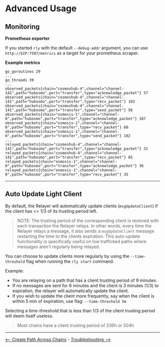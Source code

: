 # Advanced Usage

## Monitoring

**Prometheus exporter**

If you started `rly` with the default `--debug-addr` argument,
you can use `http://$IP:7597/metrics` as a target for your prometheus scraper.

**Example metrics**

```
go_goroutines 29
...
go_threads 39
...
observed_packets{chain="cosmoshub-4",channel="channel-141",path="hubosmo",port="transfer",type="acknowledge_packet"} 57
observed_packets{chain="cosmoshub-4",channel="channel-141",path="hubosmo",port="transfer",type="recv_packet"} 103
observed_packets{chain="cosmoshub-4",channel="channel-141",path="hubosmo",port="transfer",type="send_packet"} 58
observed_packets{chain="osmosis-1",channel="channel-0",path="hubosmo",port="transfer",type="acknowledge_packet"} 107
observed_packets{chain="osmosis-1",channel="channel-0",path="hubosmo",port="transfer",type="recv_packet"} 60
observed_packets{chain="osmosis-1",channel="channel-0",path="hubosmo",port="transfer",type="send_packet"} 102
...
relayed_packets{chain="cosmoshub-4",channel="channel-141",path="hubosmo",port="transfer",type="acknowledge_packet"} 31
relayed_packets{chain="cosmoshub-4",channel="channel-141",path="hubosmo",port="transfer",type="recv_packet"} 65
relayed_packets{chain="osmosis-1",channel="channel-0",path="hubosmo",port="transfer",type="acknowledge_packet"} 36
relayed_packets{chain="osmosis-1",channel="channel-0",path="hubosmo",port="transfer",type="recv_packet"} 35
```

---

## Auto Update Light Client

By default, the Relayer will automatically update clients (`msgUpdateClient`) if the client has <= 1/3 of its trusting period left. 

> NOTE: The trusting period of the corresponding client is restored with each transaction the Relayer relays. In other words, every time the Relayer relays a message, it also sends a `msgUpdateClient` message restarting the time to the clients expiration. 
> This auto-update functionality is specifically useful on low trafficked paths where messages aren't regularly being relayed.


You can choose to update clients more regularly by using the `--time-threshold` flag when running the `rly start` command.

Example:

- You are relaying on a path that has a client trusting period of 9 minutes.
- If no messages are sent for 6 minutes and the client is 3 minutes (1/3) to expiration, the relayer will automatically update the client.
- If you wish to update the client more frequently, say when the client is within 5 min of expiration, use flag: `--time-threshold 5m`

Selecting a time-threshold that is less than 1/3 of the client trusting period will deem itself useless.

> Most chains have a client trusting period of 336h or 504h


---


[<-- Create Path Across Chains](create-path-across-chain.md) - [Troubleshooting -->](./troubleshooting.md)